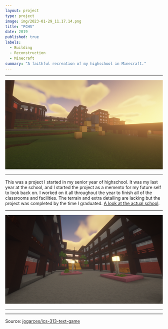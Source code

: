 ```yaml
---
layout: project
type: project
image: img/2023-01-29_11.17.14.png
title: "PCHS"
date: 2019
published: true
labels:
  - Building
  - Reconstruction
  - Minecraft
summary: "A faithful recreation of my highschool in Minecraft."
---
```

<hr>

<img class="img-fluid" src="../img/2023-01-29_11.17.14.png">

<hr>

This was a project I started in my senior year of highschool. It was my last year at the school, and I started the project as a memento for my future self to look back on. I worked on it all throughout the year to finish all of the classrooms and facilities. The terrain and extra detailing are lacking but the project was completed by the time I graduated. [A look at the actual school](https://www.pchs.k12.hi.us/).

<hr>

<img class="img-fluid" src="../img/2023-01-29_11.09.41.png">

<hr>



<hr>

Source: <a href="https://github.com/jogarces/ics-313-text-game"><i class="large github icon "></i>jogarces/ics-313-text-game</a>
